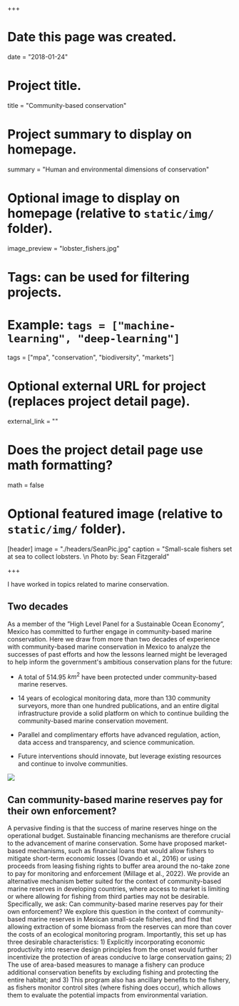 +++
# Date this page was created.
date = "2018-01-24"

# Project title.
title = "Community-based conservation"

# Project summary to display on homepage.
summary = "Human and environmental dimensions of conservation"

# Optional image to display on homepage (relative to `static/img/` folder).
image_preview = "lobster_fishers.jpg"

# Tags: can be used for filtering projects.
# Example: `tags = ["machine-learning", "deep-learning"]`
tags = ["mpa", "conservation", "biodiversity", "markets"]

# Optional external URL for project (replaces project detail page).
external_link = ""

# Does the project detail page use math formatting?
math = false

# Optional featured image (relative to `static/img/` folder).
[header]
image = "./headers/SeanPic.jpg"
caption = "Small-scale fishers set at sea to collect lobsters. \n Photo by: Sean Fitzgerald"

+++

I have worked in topics related to marine conservation.


## Two decades

As a member of the ”High Level Panel for a Sustainable Ocean Economy”, Mexico has committed to further engage in community-based marine conservation. Here we draw from more than two decades of experience with community-based marine conservation in Mexico to analyze the successes of past efforts and how the lessons learned might be leveraged to help inform the government's ambitious conservation plans for the future:

- A total of 514.95 $km^2$ have been protected under community-based marine reserves.

- 14 years of ecological monitoring data, more than 130 community surveyors, more than one hundred publications, and an entire digital infrastructure provide a solid platform on which to continue building the community-based marine conservation movement.

- Parallel and complimentary efforts have advanced regulation, action, data access and transparency, and science communication.

- Future interventions should innovate, but leverage existing resources and continue to involve communities.

![](../../img/cobi_policy_brief_infographic.png)

## Can community-based marine reserves pay for their own enforcement?

A pervasive finding is that the success of marine reserves hinge on the operational budget. Sustainable financing mechanisms are therefore crucial to the advancement of marine conservation. Some have proposed market-based mechanisms, such as financial loans that would allow fishers to mitigate short-term economic losses (Ovando et al., 2016) or using proceeds from leasing fishing rights to buffer area around the no-take zone to pay for monitoring and enforcement (Millage et al., 2022). We provide an alternative mechanism better suited for the context of community-based marine reserves in developing countries, where access to market is limiting or where allowing for fishing from third parties may not be desirable. Specifically, we ask: Can community-based marine reserves pay for their own enforcement? We explore this question in the context of community-based marine reserves in Mexican small-scale fisheries, and find that allowing extraction of some biomass from the reserves can more than cover the costs of an ecological monitoring program. Importantly, this set up has three desirable characteristics: 1) Explicitly incorporating economic productivity into reserve design principles from the onset would further incentivize the protection of areas conducive to large conservation gains; 2) The use of area-based measures to manage a fishery can produce additional conservation benefits by excluding fishing and protecting the entire habitat; and 3) This program also has ancillary benefits to the fishery, as fishers monitor control sites (where fishing does occur), which allows them to evaluate the potential impacts from environmental variation.




